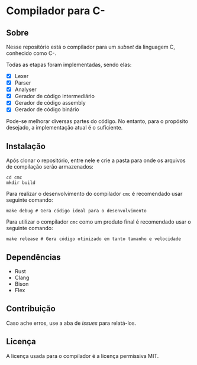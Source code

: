 # Compilador para C-

## Sobre

Nesse repositório está o compilador para um _subset_ da linguagem C, conhecido como C-.

Todas as etapas foram implementadas, sendo elas:

- [x] Lexer
- [x] Parser
- [x] Analyser
- [x] Gerador de código intermediário
- [x] Gerador de código assembly
- [x] Gerador de código binário

Pode-se melhorar diversas partes do código. No entanto, para o propósito desejado, a implementação atual é o suficiente.

## Instalação
Após clonar o repositório, entre nele e crie a pasta para onde os arquivos de compilação serão armazenados:
```
cd cmc
mkdir build
```

Para realizar o desenvolvimento do compilador `cmc` é recomendado usar seguinte comando:
```
make debug # Gera código ideal para o desenvolvimento
```

Para utilizar o compilador `cmc` como um produto final é recomendado usar o seguinte comando:
```
make release # Gera código otimizado em tanto tamanho e velocidade
```

## Dependências
- Rust
- Clang
- Bison
- Flex

## Contribuição

Caso ache erros, use a aba de _issues_ para relatá-los.

## Licença

A licença usada para o compilador é a licença permissiva MIT.
